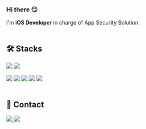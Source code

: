 <!-- Intro -->
### Hi there 😏
<p>
  I'm <b>iOS Developer</b> in charge of App Security Solution.<br/><br/>
</p>



<!-- Tech Stacks -->
<div><h2>🛠 Stacks</h2></div>

<!-- Platforms -->
<p>
  <img src="https://img.shields.io/badge/iOS-000000?style=flat-square&logo=iOS&logoColor=white"/>
  <img src="https://img.shields.io/badge/mac%20os-000000?style=flat-square&logo=macos&logoColor=F0F0F0"/>
</p>

<!-- Languages -->
<p>
  <img src="https://img.shields.io/badge/Swift-FA7343?style=flat-square&logo=Swift&logoColor=white"/>
  <img src="https://img.shields.io/badge/Objective--C-000000?style=flat-square&logo=Apple&logoColor=white"/>
  <img src="https://img.shields.io/badge/C-%2300599C.svg?style=flat-square&logo=c&logoColor=white"/>
  <img src="https://img.shields.io/badge/C++-%2300599C.svg?style=flat-square&logo=c%2B%2B&logoColor=white"/>
  <img src ="https://img.shields.io/badge/Python-3776AB.svg?&style=flat-square&logo=Python&logoColor=white"/>
  <br/><br/>
</p>



<!-- Contact -->
<div><h2>🤞 Contact</h2></div>

<p>
  <a href="https://jaebinsim.github.io/" target="_blank"><img src="https://img.shields.io/badge/Portfolio-181717?style=flat-square&logo=GitHub&logoColor=white"/>
	<a href="mailto:tesla@korea.ac.kr" target="_blank"><img src="https://img.shields.io/badge/tesla@korea.ac.kr-EA4335?style=flat-square&logo=Gmail&logoColor=white"/></a>
</p>
